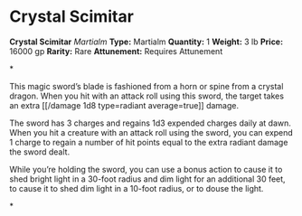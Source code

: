 # Crystal Scimitar

**Crystal Scimitar**
_Martialm_
**Type:** Martialm
**Quantity:** 1
**Weight:** 3 lb
**Price:** 16000 gp
**Rarity:** Rare
**Attunement:** Requires Attunement

*<p>This magic sword’s blade is fashioned from a horn or spine from a crystal dragon. When you hit with an attack roll using this sword, the target takes an extra  [[/damage 1d8 type=radiant average=true]] damage.

The sword has 3 charges and regains 1d3 expended charges daily at dawn. When you hit a creature with an attack roll using the sword, you can expend 1 charge to regain a number of hit points equal to the extra radiant damage the sword dealt.

While you’re holding the sword, you can use a bonus action to cause it to shed bright light in a 30-foot radius and dim light for an additional 30 feet, to cause it to shed dim light in a 10-foot radius, or to douse the light.</p>*